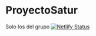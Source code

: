 
# ProyectoSatur
Solo los del grupo
[![Netlify Status](https://api.netlify.com/api/v1/badges/b048935b-73f7-4ef5-8fab-db0b6804bf16/deploy-status)](https://app.netlify.com/sites/saturcom/deploys)
